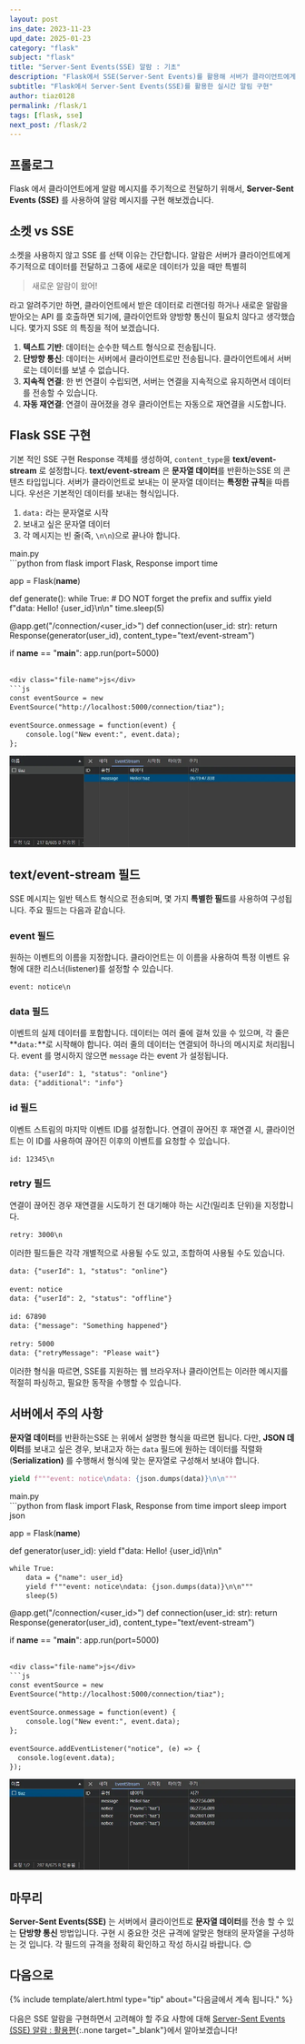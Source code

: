```yaml
---
layout: post
ins_date: 2023-11-23
upd_date: 2025-01-23
category: "flask"
subject: "flask"
title: "Server-Sent Events(SSE) 알람 : 기초"
description: "Flask에서 SSE(Server-Sent Events)를 활용해 서버가 클라이언트에게 주기적으로 알림을 보내는 방법과 기본 구현 방식을 소개합니다."
subtitle: "Flask에서 Server-Sent Events(SSE)를 활용한 실시간 알림 구현"
author: tiaz0128
permalink: /flask/1
tags: [flask, sse]
next_post: /flask/2
---
```


## 프롤로그

Flask 에서 클라이언트에게 알람 메시지를 주기적으로 전달하기 위해서, **Server-Sent Events (SSE)** 를 사용하여 알람 메시지를 구현 해보겠습니다.

## 소켓 vs SSE

소켓을 사용하지 않고 SSE 를 선택 이유는 간단합니다. 알람은 서버가 클라이언트에게 주기적으로 데이터를 전달하고 그중에 새로운 데이터가 있을 때만 특별히

> 새로운 알람이 왔어!

라고 알려주기만 하면, 클라이언트에서 받은 데이터로 리랜더링 하거나 새로운 알람을 받아오는 API 를 호출하면 되기에, 클라이언트와 양방향 통신이 필요치 않다고 생각했습니다. 몇가지 SSE 의 특징을 적어 보겠습니다.

1. **텍스트 기반**: 데이터는 순수한 텍스트 형식으로 전송됩니다.
2. **단방향 통신**: 데이터는 서버에서 클라이언트로만 전송됩니다. 클라이언트에서 서버로는 데이터를 보낼 수 없습니다.
3. **지속적 연결**: 한 번 연결이 수립되면, 서버는 연결을 지속적으로 유지하면서 데이터를 전송할 수 있습니다.
4. **자동 재연결**: 연결이 끊어졌을 경우 클라이언트는 자동으로 재연결을 시도합니다.

## Flask SSE 구현

기본 적인 SSE 구현 Response 객체를 생성하여, `content_type`을 **text/event-stream** 로 설정합니다. **text/event-stream** 은 **문자열 데이터**를 반환하는SSE 의 콘텐츠 타입입니다. 서버가 클라이언트로 보내는 이 문자열 데이터는 **특정한 규칙**을 따릅니다. 우선은 기본적인 데이터를 보내는 형식입니다. 

1. `data:` 라는 문자열로 시작
2. 보내고 싶은 문자열 데이터
3. 각 메시지는 빈 줄(즉, `\n\n`)으로 끝나야 합니다. 

<div class="file-name">main.py</div>
```python
from flask import Flask, Response
import time

app = Flask(__name__)

def generate():
    while True:
        # DO NOT forget the prefix and suffix
        yield f"data: Hello! {user_id}\n\n"
        time.sleep(5)

@app.get("/connection/<user_id>")
def connection(user_id: str):
    return Response(generator(user_id), content_type="text/event-stream")

if __name__ == "__main__":
    app.run(port=5000)
```

<div class="file-name">js</div>
```js
const eventSource = new EventSource("http://localhost:5000/connection/tiaz");

eventSource.onmessage = function(event) {
    console.log("New event:", event.data);
};
```

![그림 1.](/assets/img/content/flask/001/1.webp)

## text/event-stream 필드

SSE 메시지는 일반 텍스트 형식으로 전송되며, 몇 가지 **특별한 필드**를 사용하여 구성됩니다. 주요 필드는 다음과 같습니다.

### event 필드

원하는 이벤트의 이름을 지정합니다. 클라이언트는 이 이름을 사용하여 특정 이벤트 유형에 대한 리스너(listener)를 설정할 수 있습니다.

```text
event: notice\n
```

### data 필드

이벤트의 실제 데이터를 포함합니다. 데이터는 여러 줄에 걸쳐 있을 수 있으며, 각 줄은 **`data:`**로 시작해야 합니다. 여러 줄의 데이터는 연결되어 하나의 메시지로 처리됩니다. event 를 명시하지 않으면 `message` 라는 event 가 설정됩니다.

```text
data: {"userId": 1, "status": "online"}
data: {"additional": "info"}
```

### id 필드

이벤트 스트림의 마지막 이벤트 ID를 설정합니다. 연결이 끊어진 후 재연결 시, 클라이언트는 이 ID를 사용하여 끊어진 이후의 이벤트를 요청할 수 있습니다.

```text
id: 12345\n
```

### retry 필드

연결이 끊어진 경우 재연결을 시도하기 전 대기해야 하는 시간(밀리초 단위)을 지정합니다.

```text
retry: 3000\n
```

이러한 필드들은 각각 개별적으로 사용될 수도 있고, 조합하여 사용될 수도 있습니다.

```text
data: {"userId": 1, "status": "online"}

event: notice
data: {"userId": 2, "status": "offline"}

id: 67890
data: {"message": "Something happened"}

retry: 5000
data: {"retryMessage": "Please wait"}
```

이러한 형식을 따르면, SSE를 지원하는 웹 브라우저나 클라이언트는 이러한 메시지를 적절히 파싱하고, 필요한 동작을 수행할 수 있습니다.

## 서버에서 주의 사항

**문자열 데이터**를 반환하는SSE 는 위에서 설명한 형식을 따르면 됩니다. 다만, **JSON 데이터**를 보내고 싶은 경우, 보내고자 하는 `data` 필드에 원하는 데이터를 직렬화(**Serialization)** 를 수행해서 형식에 맞는 문자열로 구성해서 보내야 합니다.

```python
yield f"""event: notice\ndata: {json.dumps(data)}\n\n"""
```

<div class="file-name">main.py</div>
```python
from flask import Flask, Response
from time import sleep
import json

app = Flask(__name__)

def generator(user_id):
    yield f"data: Hello! {user_id}\n\n"

    while True:
        data = {"name": user_id}
        yield f"""event: notice\ndata: {json.dumps(data)}\n\n"""
        sleep(5)

@app.get("/connection/<user_id>")
def connection(user_id: str):
    return Response(generator(user_id), content_type="text/event-stream")

if __name__ == "__main__":
    app.run(port=5000)
```

<div class="file-name">js</div>
```js
const eventSource = new EventSource("http://localhost:5000/connection/tiaz");

eventSource.onmessage = function(event) {
    console.log("New event:", event.data);
};

eventSource.addEventListener("notice", (e) => {
  console.log(event.data);
});
```

![그림 2.](/assets/img/content/flask/001/2.webp)

## 마무리

**Server-Sent Events(SSE)** 는 서버에서 클라이언트로 **문자열 데이터**를 전송 할 수 있는 **단방향 통신** 방법입니다. 구현 시 중요한 것은 규격에 알맞은 형태의 문자열을 구성하는 것 입니다. 각 필드의 규격을 정확히 확인하고 작성 하시길 바랍니다. 😊

## 다음으로

{% include template/alert.html
  type="tip"
  about="다음글에서 계속 됩니다."
%}

다음은 SSE 알람을 구현하면서 고려해야 할 주요 사항에 대해 [Server-Sent Events (SSE) 알람 : 활용편](/flask/2){:.none target="_blank"}에서 알아보겠습니다!
